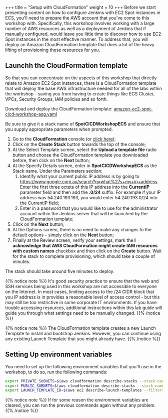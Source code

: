 +++
title = "Setup with CloudFormation"
weight = 10
+++
Before we start presenting content on how to configure Jenkins with EC2 Spot instances in ECS, you'll need to prepare the AWS account that you've come to this workshop with. Specifically, this workshop involves working with a large number of AWS resources as well as a deployment of Jenkins that if manually configured, would leave you little time to discover how to use EC2 Spot instances in the most effective manner. To address that, you will deploy an Amazon CloudFormation template that does a lot of the heavy lifting of provisioning these resources for you.

## Launchh the CloudFormation template
So that you can concentrate on the aspects of this workshop that directly relate to Amazon EC2 Spot instances, there is a CloudFormation template that will deploy the base AWS infrastructure needed for all of the labs within the workshop - saving you from having to create things like ECS Cluster, VPCs, Security Groups, IAM policies and so forth.

Download and deploy the CloudFormation template:
[amazon-ec2-spot-cicd-workshop-asg.yaml](https://raw.githubusercontent.com/awslabs/ec2-spot-workshops/master/workshops/amazon-ec2-spot-cicd-workshop/amazon-ec2-spot-cicd-workshop-ecs.yaml)

Be sure to give it a stack name of **SpotCICDWorkshopECS** and ensure that you supply appropriate parameters when prompted.

1. Go to the **CloudFormation** console (or [click here](https://eu-west-1.console.aws.amazon.com/cloudformation/home?region=eu-west-1));
2. Click on the **Create Stack** button towards the top of the console;
3. At the Select Template screen, select the **Upload a template file** radio button and choose the CloudFormation template you downloaded before, then click on the **Next** button;
4. At the Specify Details screen, enter in **SpotCICDWorkshopECS** as the Stack name. Under the Parameters section:
    1. Identify what your current public IP address is by going to https://www.google.com.au/search?q=what%27s+my+ip+address. Enter the first three octets of this IP address into the **CurrentIP** parameter field and then add the **.0/24** suffix. For example if your IP address was 54.240.193.193, you would enter 54.240.193.0/24 into the CurrentIP field;
    2. Enter in a password that you would like to use for the administrator account within the Jenkins server that will be launched by the CloudFormation template;
5. Click on the **Next** button;
6. At the Options screen, there is no need to make any changes to the default options – simply click on the **Next** button;
7. Finally at the Review screen, verify your settings, mark the **I acknowledge that AWS CloudFormation might create IAM resources with custom names** checkbox and then click on the **Create** button. Wait for the stack to complete provisioning, which should take a couple of minutes.

The stack should take around five minutes to deploy.

{{% notice note %}}
It's good security practice to ensure that the web and SSH services being used in this workshop are not accessible to everyone on the Internet. In most cases, limiting access to the /24 CIDR block that you IP address is in provides a reasonable level of access control - but this may still be too restrictive in some corporate IT environments. If you have trouble accessing resources, additional instructions within this lab guide will guide you through what settings need to be manually changed.
{{% /notice %}}

{{% notice note %}}
The CloudFormation template creates a new Launch Template to install and bootstrap Jenkins. However, you can continue using any existing Launch Template that you might already have. 
{{% /notice %}}

## Setting Up environment variables
You need to set up the following environment variables that you'll use in the workshop, to do so, run the following commands:

```bash
export PRIVATE_SUBNETS=$(aws cloudformation describe-stacks --stack-name SpotCICDWorkshop --query "Stacks[0].Outputs[?OutputKey=='JenkinsVPCPrivateSubnets'].OutputValue" --output text);
export PUBLIC_SUBNETS=$(aws cloudformation describe-stacks --stack-name SpotCICDWorkshop --query "Stacks[0].Outputs[?OutputKey=='JenkinsVPCPublicSubnets'].OutputValue" --output text);
export LAUNCH_TEMPLATE_ID=$(aws ec2 describe-launch-templates --filters Name=launch-template-name,Values=JenkinsBuildAgentLaunchTemplate | jq -r '.LaunchTemplates[0].LaunchTemplateId');
```

{{% notice note %}}
If for some reason the environment variables are cleared, you can run the previous commands again without any problem.
{{% /notice %}}
